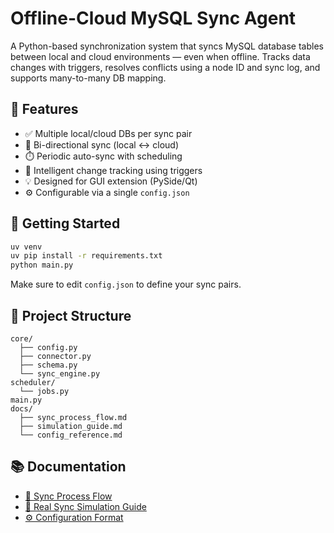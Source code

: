 # Offline-Cloud MySQL Sync Agent

A Python-based synchronization system that syncs MySQL database tables between local and cloud environments — even when offline. Tracks data changes with triggers, resolves conflicts using a node ID and sync log, and supports many-to-many DB mapping.

## 🔧 Features

- ✅ Multiple local/cloud DBs per sync pair
- 🔁 Bi-directional sync (local ↔ cloud)
- ⏱️ Periodic auto-sync with scheduling
- 🧠 Intelligent change tracking using triggers
- 💡 Designed for GUI extension (PySide/Qt)
- ⚙️ Configurable via a single `config.json`

## 🚀 Getting Started

```bash
uv venv
uv pip install -r requirements.txt
python main.py
```

Make sure to edit `config.json` to define your sync pairs.

## 📂 Project Structure

```
core/
  ├── config.py
  ├── connector.py
  ├── schema.py
  └── sync_engine.py
scheduler/
  └── jobs.py
main.py
docs/
  ├── sync_process_flow.md
  ├── simulation_guide.md
  └── config_reference.md
```

## 📚 Documentation

- [📄 Sync Process Flow](docs/sync_process_flow.md)
- [🧪 Real Sync Simulation Guide](docs/simulation_guide.md)
- [⚙️ Configuration Format](docs/config_reference.md)
